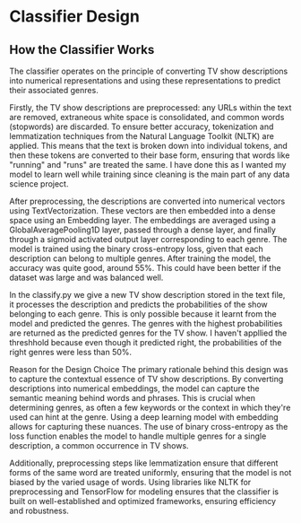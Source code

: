 # Classifier Design
## How the Classifier Works
The classifier operates on the principle of converting TV show descriptions into numerical representations and using these representations to predict their associated genres.

Firstly, the TV show descriptions are preprocessed: any URLs within the text are removed, extraneous white space is consolidated, and common words (stopwords) are discarded. To ensure better accuracy, tokenization and lemmatization techniques from the Natural Language Toolkit (NLTK) are applied. This means that the text is broken down into individual tokens, and then these tokens are converted to their base form, ensuring that words like "running" and "runs" are treated the same. I have done this as I wanted my model to learn well while training since cleaning is the main part of any data science project.

After preprocessing, the descriptions are converted into numerical vectors using TextVectorization. These vectors are then embedded into a dense space using an Embedding layer. The embeddings are averaged using a GlobalAveragePooling1D layer, passed through a dense layer, and finally through a sigmoid activated output layer corresponding to each genre. The model is trained using the binary cross-entropy loss, given that each description can belong to multiple genres. After training the model, the accuracy was quite good, around 55%. This could have been better if the dataset was large and was balanced well. 

In the classify.py we give a new TV show description stored in the text file, it processes the description and predicts the probabilities of the show belonging to each genre. This is only possible because it learnt from the model and predicted the genres. The genres with the highest probabilities are returned as the predicted genres for the TV show. I haven't appllied the threshhold because even though it predicted right, the probabilities of the right genres were less than 50%. 

Reason for the Design Choice
The primary rationale behind this design was to capture the contextual essence of TV show descriptions. By converting descriptions into numerical embeddings, the model can capture the semantic meaning behind words and phrases. This is crucial when determining genres, as often a few keywords or the context in which they're used can hint at the genre.
Using a deep learning model with embedding allows for capturing these nuances. The use of binary cross-entropy as the loss function enables the model to handle multiple genres for a single description, a common occurrence in TV shows.

Additionally, preprocessing steps like lemmatization ensure that different forms of the same word are treated uniformly, ensuring that the model is not biased by the varied usage of words. Using libraries like NLTK for preprocessing and TensorFlow for modeling ensures that the classifier is built on well-established and optimized frameworks, ensuring efficiency and robustness.